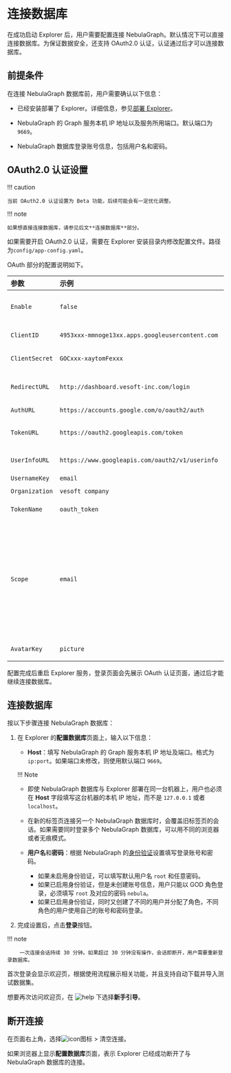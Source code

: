 # 连接数据库

在成功启动 Explorer 后，用户需要配置连接 NebulaGraph。默认情况下可以直接连接数据库。为保证数据安全，还支持 OAuth2.0 认证，认证通过后才可以连接数据库。

## 前提条件

在连接 NebulaGraph 数据库前，用户需要确认以下信息：

- 已经安装部署了 Explorer。详细信息，参见[部署 Explorer](../deploy-connect/ex-ug-deploy.md)。

- NebulaGraph 的 Graph 服务本机 IP 地址以及服务所用端口。默认端口为 `9669`。

- NebulaGraph 数据库登录账号信息，包括用户名和密码。

## OAuth2.0 认证设置

!!! caution

    当前 OAuth2.0 认证设置为 Beta 功能，后续可能会有一定优化调整。

!!! note

    如果想直接连接数据库，请参见后文**连接数据库**部分。

如果需要开启 OAuth2.0 认证，需要在 Explorer 安装目录内修改配置文件。路径为`config/app-config.yaml`。

OAuth 部分的配置说明如下。

|参数|示例|说明|
|:--|:--|:--|
|`Enable`|`false`|是否开启 OAuth2.0 认证。|
|`ClientID` | `4953xxx-mmnoge13xx.apps.googleusercontent.com`| 应用的 ClientId。  |
|`ClientSecret` | `GOCxxx-xaytomFexxx` | 应用的 ClientSecret。 |
|`RedirectURL` | `http://dashboard.vesoft-inc.com/login` |重定向到 Dashboard 的 URL。   |
|`AuthURL` | `https://accounts.google.com/o/oauth2/auth` | 认证 URL。  |
|`TokenURL` | `https://oauth2.googleapis.com/token`| 获取 access_token 的 URL。 |
|`UserInfoURL` | `https://www.googleapis.com/oauth2/v1/userinfo`| 获取用户信息的 URL。 |
|`UsernameKey` | `email`| 用户名字段。 |
|`Organization` |  `vesoft company`       |  组织名称。             |
|`TokenName`|`oauth_token`|Cookie 里的 Token 名称。|
|`Scope`| `email`| OAuth 的权限范围。权限范围需要是厂商 OAuth2.0 平台配置的 scope 的子集，否则请求会失败。请求的 scope 需要能获取到`UsernameKey`的值。|
|`AvatarKey`|`picture`|用户信息里的 Avatar Key。|

配置完成后重启 Explorer 服务，登录页面会先展示 OAuth 认证页面，通过后才能继续连接数据库。

## 连接数据库

按以下步骤连接 NebulaGraph 数据库：

1. 在 Explorer 的**配置数据库**页面上，输入以下信息：

   - **Host**：填写 NebulaGraph 的 Graph 服务本机 IP 地址及端口。格式为 `ip:port`。如果端口未修改，则使用默认端口 `9669`。

    !!! Note

      - 即使 NebulaGraph 数据库与 Explorer 部署在同一台机器上，用户也必须在 **Host** 字段填写这台机器的本机 IP 地址，而不是 `127.0.0.1` 或者 `localhost`。
      - 在新的标签页连接另一个 NebulaGraph 数据库时，会覆盖旧标签页的会话。如果需要同时登录多个 NebulaGraph 数据库，可以用不同的浏览器或者无痕模式。

   - **用户名**和**密码**：根据 NebulaGraph 的[身份验证](../../7.data-security/1.authentication/1.authentication.md)设置填写登录账号和密码。
     - 如果未启用身份验证，可以填写默认用户名 `root` 和任意密码。
     - 如果已启用身份验证，但是未创建账号信息，用户只能以 GOD 角色登录，必须填写 `root` 及对应的密码 `nebula`。
     - 如果已启用身份验证，同时又创建了不同的用户并分配了角色，不同角色的用户使用自己的账号和密码登录。

2. 完成设置后，点击**登录**按钮。

  !!! note

        一次连接会话持续 30 分钟。如果超过 30 分钟没有操作，会话即断开，用户需要重新登录数据库。

首次登录会显示欢迎页，根据使用流程展示相关功能，并且支持自动下载并导入测试数据集。

想要再次访问欢迎页，在 ![help](https://docs-cdn.nebula-graph.com.cn/figures/navbar-help.png) 下选择**新手引导**。

## 断开连接

在页面右上角，选择![icon](https://docs-cdn.nebula-graph.com.cn/figures/image-icon10.png)图标 > 清空连接。

如果浏览器上显示**配置数据库**页面，表示 Explorer 已经成功断开了与 NebulaGraph 数据库的连接。

